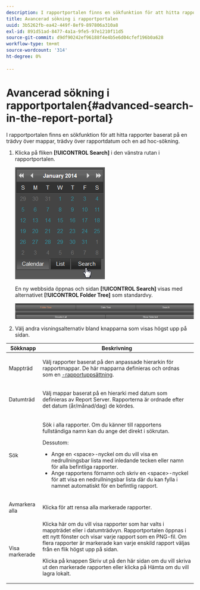 ```yaml
---
description: I rapportportalen finns en sökfunktion för att hitta rapporter baserat på en trädvy över mappar, trädvy över rapportdatum och en ad hoc-sökning.
title: Avancerad sökning i rapportportalen
uuid: 3b5262fb-ea42-449f-8ef9-897806a310a8
exl-id: 891d51ad-8477-4a1a-9fe5-97e1210f11d5
source-git-commit: d9df90242ef96188f4e4b5e6d04cfef196b0a628
workflow-type: tm+mt
source-wordcount: '314'
ht-degree: 0%

---
```


# Avancerad sökning i rapportportalen{#advanced-search-in-the-report-portal}

I rapportportalen finns en sökfunktion för att hitta rapporter baserat på en trädvy över mappar, trädvy över rapportdatum och en ad hoc-sökning.

1. Klicka på fliken **[!UICONTROL Search]** i den vänstra rutan i rapportportalen.

   ![](assets/report_portal_search_button.png)

   En ny webbsida öppnas och sidan **[!UICONTROL Search]** visas med alternativet **[!UICONTROL Folder Tree]** som standardvy.

   ![](assets/report_portal_search_headers.png)

1. Välj andra visningsalternativ bland knapparna som visas högst upp på sidan.

<table id="table_02610040A3284C07B62A6E70C0421573"> 
 <thead> 
  <tr> 
   <th colname="col1" class="entry"> Sökknapp </th> 
   <th colname="col2" class="entry"> Beskrivning </th> 
  </tr> 
 </thead>
 <tbody> 
  <tr> 
   <td colname="col1"> <p>Mappträd </p> </td> 
   <td colname="col2"> <p>Välj rapporter baserat på den anpassade hierarkin för rapportmappar. De här mapparna definieras och ordnas som en <a href="../../home/c-rpt-oview/c-work-rpt-sets/c-work-rpt-sets.md#concept-a5f078668e1245e684cb2a778c8803d5">-rapportuppsättning</a>. </p> </td> 
  </tr> 
  <tr> 
   <td colname="col1"> <p>Datumträd </p> </td> 
   <td colname="col2"> <p>Välj mappar baserat på en hierarki med datum som definieras av Report Server. Rapporterna är ordnade efter det datum (år/månad/dag) de kördes. </p> </td> 
  </tr> 
  <tr> 
   <td colname="col1"> <p>Sök </p> </td> 
   <td colname="col2"> <p>Sök i alla rapporter. Om du känner till rapportens fullständiga namn kan du ange det direkt i sökrutan. </p> <p>Dessutom: </p> 
    <ul id="ul_EAE30AAA865942078D0C6C0AE527C07C"> 
     <li id="li_F5213977442F4B89A62CA6BC315F95BE">Ange en &lt;space&gt;-nyckel om du vill visa en nedrullningsbar lista med inledande tecken eller namn för alla befintliga rapporter. </li> 
     <li id="li_C28799438777471290B424CAFFCAF810">Ange rapportens förnamn och skriv en &lt;space&gt;-nyckel för att visa en nedrullningsbar lista där du kan fylla i namnet automatiskt för en befintlig rapport. </li> 
    </ul> </td> 
  </tr> 
  <tr> 
   <td colname="col1"> <p>Avmarkera alla </p> </td> 
   <td colname="col2"> Klicka för att rensa alla markerade rapporter. </td> 
  </tr> 
  <tr> 
   <td colname="col1"> <p>Visa markerade </p> </td> 
   <td colname="col2">Klicka här om du vill visa rapporter som har valts i mappträdet eller i datumträdvyn. Rapportportalen öppnas i ett nytt fönster och visar varje rapport som en PNG-fil. Om flera rapporter är markerade kan varje enskild rapport väljas från en flik högst upp på sidan. <p>Klicka på knappen <span class="uicontrol"> Skriv ut</span> på den här sidan om du vill skriva ut den markerade rapporten eller klicka på <span class="uicontrol"> Hämta</span> om du vill lagra lokalt. </p> </td> 
  </tr> 
 </tbody> 
</table>
